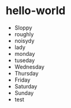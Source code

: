 # hello-world

- Sloppy
- roughly
- noisydy
- lady
- monday
- tuseday
- Wednesday
- Thursday
- Friday
- Saturday
- Sunday
- test
